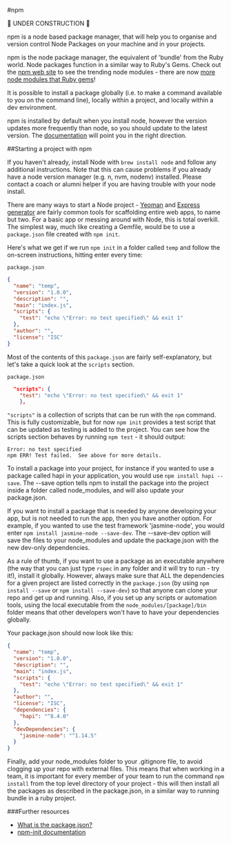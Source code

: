 #npm

:construction: UNDER CONSTRUCTION :construction:

npm is a node based package manager, that will help you to organise and version control Node Packages on your machine and in your projects.

npm is the node package manager, the equivalent of 'bundle' from the Ruby world.  Node packages function in a similar way to Ruby's Gems. Check out the [npm web site](https://www.npmjs.com/) to see the trending node modules - there are now [more node modules that Ruby gems](http://www.modulecounts.com/)!

It is possible to install a package globally (i.e. to make a command available to you on the command line), locally within a project, and locally within a dev environment.

npm is installed by default when you install node, however the version updates more frequently than node, so you should update to the latest version. The [documentation](https://docs.npmjs.com/) will point you in the right direction.

##Starting a project with npm

If you haven't already, install Node with `brew install node` and follow any additional instructions.  Note that this can cause problems if you already have a node version manager (e.g. n, nvm, nodenv) installed.  Please contact a coach or alumni helper if you are having trouble with your node install.

There are many ways to start a Node project - [Yeoman](http://yeoman.io/) and [Express generator](http://expressjs.com/starter/generator.html) are fairly common tools for scaffolding entire web apps, to name but two. For a basic app or messing around with Node, this is total overkill. The simplest way, much like creating a Gemfile, would be to use a `package.json` file created with `npm init`.

Here's what we get if we run `npm init` in a folder called `temp` and follow the on-screen instructions, hitting enter every time:

`package.json`
```json
{
  "name": "temp",
  "version": "1.0.0",
  "description": "",
  "main": "index.js",
  "scripts": {
    "test": "echo \"Error: no test specified\" && exit 1"
  },
  "author": "",
  "license": "ISC"
}
```

Most of the contents of this `package.json` are fairly self-explanatory, but let's take a quick look at the `scripts` section.

`package.json`
```json
  "scripts": {
    "test": "echo \"Error: no test specified\" && exit 1"
    },
```

`"scripts"` is a collection of scripts that can be run with the `npm` command. This is fully customizable, but for now `npm init` provides a test script that can be updated as testing is added to the project. You can see how the scripts section behaves by running `npm test` - it should output:

```shell
Error: no test specified
npm ERR! Test failed.  See above for more details.
```

To install a package into your project, for instance if you wanted to use a package called hapi in your application, you would use ``` npm install hapi --save ```. The --save option tells npm to install the package into the project inside a folder called node_modules, and will also update your package.json. 

If you want to install a package that is needed by anyone developing your app, but is not needed to run the app, then you have another option. For example, if you wanted to use the test framework 'jasmine-node', you would enter ``` npm install jasmine-node --save-dev ```. The --save-dev option will save the files to your node_modules and update the package.json with the new dev-only dependencies.

As a rule of thumb, if you want to use a package as an executable anywhere (the way that you can just type `rspec` in any folder and it will try to run - try it!), install it globally. However, always make sure that ALL the dependencies for a given project are listed correctly in the `package.json` (by using ``` npm install --save ``` or ``` npm install --save-dev ```) so that anyone can clone your repo and get up and running. Also, if you set up any scripts or automation tools, using the local executable from the `node_modules/[package]/bin` folder means that other developers won't have to have your dependencies globally.

Your package.json should now look like this:

``` json
{
  "name": "temp",
  "version": "1.0.0",
  "description": "",
  "main": "index.js",
  "scripts": {
    "test": "echo \"Error: no test specified\" && exit 1"
  },
  "author": "",
  "license": "ISC",
  "dependencies": {
    "hapi": "^8.4.0"
  },
  "devDependencies": {
    "jasmine-node": "^1.14.5"
  }
}

```

Finally, add your node_modules folder to your .gitignore file, to avoid clogging up your repo with external files. This means that when working in a team, it is important for every member of your team to run the command ``` npm install ``` from the top level directory of your project - this will then install all the packages as described in the package.json, in a similar way to running bundle in a ruby project.

###Further resources
* [What is the package.json?](https://docs.nodejitsu.com/articles/getting-started/npm/what-is-the-file-package-json)
* [npm-init documentation](https://www.npmjs.org/doc/cli/npm-init.html)
